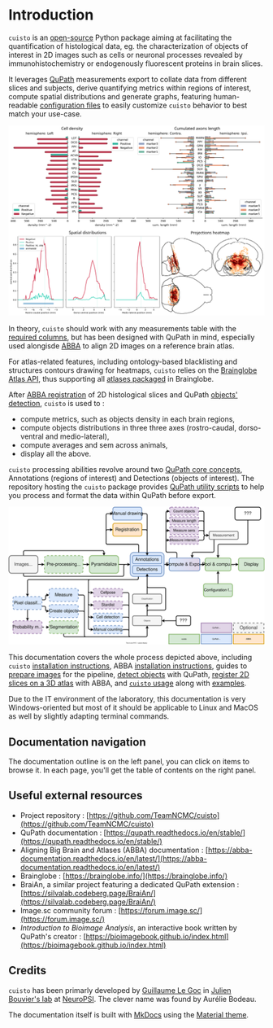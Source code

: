 # Introduction
`cuisto` is an [open-source](https://github.com/TeamNCMC/cuisto) Python package aiming at facilitating the quantification of histological data, eg. the characterization of objects of interest in 2D images such as cells or neuronal processes revealed by immunohistochemistry or endogenously fluorescent proteins in brain slices.

It leverages [QuPath](https://qupath.readthedocs.io/en/stable/) measurements export to collate data from different slices and subjects, derive quantifying metrics within regions of interest, compute spatial distributions and generate graphs, featuring human-readable [configuration files](main-configuration-files.md) to easily customize `cuisto` behavior to best match your use-case.

![Examples of graphs generated with cuisto](images/cuisto-showcase.svg)

In theory, `cuisto` should work with any measurements table with the [required columns](guide-prepare-qupath.md#qupath-requirements), but has been designed with QuPath in mind, especially used alongisde [ABBA](https://abba-documentation.readthedocs.io/en/latest/) to align 2D images on a reference brain atlas.

For atlas-related features, including ontology-based blacklisting and structures contours drawing for heatmaps, `cuisto` relies on the [Brainglobe Atlas API](https://brainglobe.info/documentation/brainglobe-atlasapi/index.html), thus supporting all [atlases packaged](https://brainglobe.info/documentation/brainglobe-atlasapi/usage/atlas-details.html#available-atlases) in Brainglobe. 

After [ABBA registration](guide-register-abba.md) of 2D histological slices and QuPath [objects' detection](guide-qupath-objects.md), `cuisto` is used to :

+ compute metrics, such as objects density in each brain regions,
+ compute objects distributions in three three axes (rostro-caudal, dorso-ventral and medio-lateral),
+ compute averages and sem across animals,
+ display all the above.

`cuisto` processing abilities revolve around two [QuPath core concepts](https://qupath.readthedocs.io/en/stable/docs/concepts/objects.html#annotations-detections), Annotations (regions of interest) and Detections (objects of interest). The repository hosting the `cuisto` package provides [QuPath utility scripts](https://github.com/TeamNCMC/cuisto/tree/main/scripts/qupath-utils) to help you process and format the data within QuPath before export.

![Histological slices analysis pipeline](images/cuisto-pipeline.svg)

This documentation covers the whole process depicted above, including `cuisto` [installation instructions](guide-installation.md#install-cuisto), ABBA [installation instructions](guide-install-abba.md), guides to [prepare images](guide-create-pyramids.md) for the pipeline, [detect objects](guide-qupath-objects.md) with QuPath, [register 2D slices on a 3D atlas](guide-register-abba.md) with ABBA, and [`cuisto` usage](guide-use-cuisto.md#using-cuisto) along with [examples](main-using-notebooks.md).

Due to the IT environment of the laboratory, this documentation is very Windows-oriented but most of it should be applicable to Linux and MacOS as well by slightly adapting terminal commands.

## Documentation navigation
The documentation outline is on the left panel, you can click on items to browse it. In each page, you'll get the table of contents on the right panel.

## Useful external resources
+ Project repository : [https://github.com/TeamNCMC/cuisto](https://github.com/TeamNCMC/cuisto)
+ QuPath documentation : [https://qupath.readthedocs.io/en/stable/](https://qupath.readthedocs.io/en/stable/)
+ Aligning Big Brain and Atlases (ABBA) documentation : [https://abba-documentation.readthedocs.io/en/latest/](https://abba-documentation.readthedocs.io/en/latest/)
+ Brainglobe : [https://brainglobe.info/](https://brainglobe.info/)
+ BraiAn, a similar project featuring a dedicated QuPath extension : [https://silvalab.codeberg.page/BraiAn/](https://silvalab.codeberg.page/BraiAn/)
+ Image.sc community forum : [https://forum.image.sc/](https://forum.image.sc/)
+ *Introduction to Bioimage Analysis*, an interactive book written by QuPath's creator : [https://bioimagebook.github.io/index.html](https://bioimagebook.github.io/index.html)

## Credits
`cuisto` has been primarly developed by [Guillaume Le Goc](https://legoc.fr) in [Julien Bouvier's lab](https://www.bouvier-lab.com/) at [NeuroPSI](https://neuropsi.cnrs.fr/). The clever name was found by Aurélie Bodeau.

The documentation itself is built with [MkDocs](https://www.mkdocs.org/) using the [Material theme](https://squidfunk.github.io/mkdocs-material/).